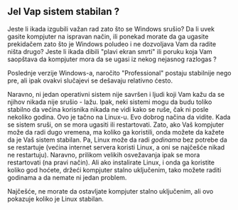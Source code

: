 



<h2>Jel Vap sistem stabilan ?</h2>

Jeste li ikada izgubili važan rad zato što se Windows srušio? Da li uvek
gasite kompjuter na ispravan način, ili ponekad morate da ga ugasite prekidačem
zato što je Windows poludeo i ne dozvoljava Vam da radite ništa drugo?
Jeste li ikada dibili "plavi ekran smrti" ili poruku koja Vam saopštava da 
kompjuter mora da se ugasi iz nekog nejasnog razlogas ?

Poslednje verzije Windows-a, naročito "Professional" postaju stabilnije nego pre,
ali ipak ovakvi slučajevi se dešavaju relativno ćesto.

Naravno, ni jedan operativni sistem nije savršen i ljudi koji Vam kažu
da se njihov nikada nije srušio - lažu. Ipak, neki sistemi mogu da budu toliko
stabilno da većina korisnika nikada ne vidi kako se ruše, 
čak ni posle nekoliko godina. Ovo je tačno na Linux-u. Evo dobrog načina da vidite.
Kada se sistem sruši, on se mora ugasiti ili restartovati. Zato, ako Vaš
kompjuter može da radi dugo vremena, ma koliko ga koristili,
onda možete da kažete da je Vaš sistem stabilan. Pa, Linux može da
radi <i>godinama</i> bez potrebe da se restartuje (većina internet servera
koristi Linux, a oni se najčešće nikad ne restartuju). Naravno, prilikom 
velikih osvežavanja ipak se mora restartovati (na pravi način). Ali ako instalirate 
Linux, i onda ga koristite koliko god hoćete, držeći kompjuter 
stalno uključenim, tako možete raditi godinama a da nemate ni jedan problem.

Najčešće, ne morate da ostavljate kompjuter stalno uključenim, ali ovo pokazuje
koliko je Linux stabilan.




